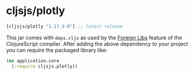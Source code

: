 # cljsjs/plotly

[](dependency)
```clojure
[cljsjs/plotly "1.17.3-0"] ;; latest release
```
[](/dependency)

This jar comes with `deps.cljs` as used by the [Foreign Libs][flibs] feature
of the ClojureScript compiler. After adding the above dependency to your project
you can require the packaged library like:

```clojure
(ns application.core
  (:require cljsjs.plotly))
```

[flibs]: https://github.com/clojure/clojurescript/wiki/Packaging-Foreign-Dependencies
